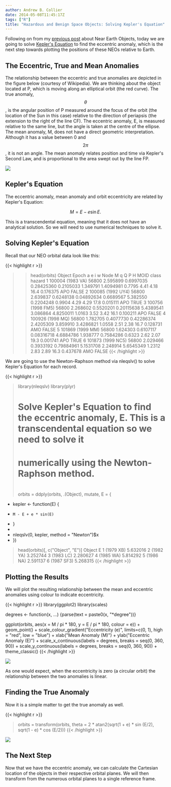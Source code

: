 ```yaml
---
author: Andrew B. Collier
date: 2014-05-08T11:45:17Z
tags: ["R"]
title: "Hazardous and Benign Space Objects: Solving Kepler's Equation"
---
```


Following on from my [previous post](http://www.exegetic.biz/blog/2014/04/hazardous-and-benign-space-objects-getting-the-data/) about Near Earth Objects, today we are going to solve [Kepler's Equation](http://en.wikipedia.org/wiki/Kepler%27s_equation) to find the eccentric anomaly, which is the next step towards plotting the positions of these NEOs relative to Earth.

<!--more-->

## The Eccentric, True and Mean Anomalies

The relationship between the eccentric and true anomalies are depicted in the figure below (courtesy of Wikipedia). We are thinking about the object located at P, which is moving along an elliptical orbit (the red curve). The true anomaly, $$ \theta $$, is the angular position of P measured around the focus of the orbit (the location of the Sun in this case) relative to the direction of periapsis (the extension to the right of the line CF). The eccentric anomaly, E, is measured relative to the same line, but the angle is taken at the centre of the ellipse. The mean anomaly, M, does not have a direct geometric interpretation. Although it has a value between 0 and $$ 2\pi $$, it is not an angle. The mean anomaly relates position and time via Kepler's Second Law, and is proportional to the area swept out by the line FP.

[<img src="/img/2014/04/Eccentric_and_true_anomaly.png">](http://en.wikipedia.org/wiki/File:Eccentric_and_true_anomaly.PNG)

## Kepler's Equation

The eccentric anomaly, mean anomaly and orbit eccentricity are related by Kepler's Equation:

$$ M = E - e \sin E. $$

This is a transcendental equation, meaning that it does not have an analytical solution. So we will need to use numerical techniques to solve it.

## Solving Kepler's Equation

Recall that our NEO orbital data look like this:

{{< highlight r >}}
>> head(orbits)
             Object Epoch        a         e          i         w     Node         M     q     Q    P    H     MOID class hazard
1  100004 (1983 VA) 56800 2.595899 0.6997035 0.28425360 0.2105033 1.349791 1.4094981 0.7795 4.41 4.18 16.4 0.176375   APO  FALSE
2 100085 (1992 UY4) 56800 2.639837 0.6248138 0.04892634 0.6689567 5.382550 0.2204248 0.9904 4.29 4.29 17.8 0.015111   APO   TRUE
3 100756 (1998 FM5) 56800 2.268602 0.5520201 0.20115638 5.4389541 3.086864 4.8250011 1.0163 3.52 3.42 16.1 0.100211   APO  FALSE
4  100926 (1998 MQ) 56800 1.782705 0.4077730 0.42286374 2.4205309 3.859910 3.4286821 1.0558 2.51 2.38 16.7 0.128731   AMO  FALSE
5  101869 (1999 MM) 56800 1.624303 0.6107117 0.08316718 4.6884786 1.938777 0.7584286 0.6323 2.62 2.07 19.3 0.001741   APO   TRUE
6 101873 (1999 NC5) 56800 2.029466 0.3933192 0.79884961 5.1531708 2.248914 5.6545349 1.2312 2.83 2.89 16.3 0.437678   AMO  FALSE
{{< /highlight >}}

We are going to use the Newton-Raphson method via nleqslv() to solve Kepler's Equation for each record.

{{< highlight r >}}
> library(nleqslv)
> library(plyr)
> 
> # Solve Kepler's Equation to find the eccentric anomaly, E. This is a transcendental equation so we need to solve it
> # numerically using the Newton-Raphson method.
> #
> orbits = ddply(orbits, .(Object), mutate, E = {
+   kepler <- function(E) {
+     M - E + e * sin(E)
+   }
+   
+   nleqslv(0, kepler, method = "Newton")$x
+ })
> head(orbits)[, c("Object", "E")]
             Object        E
1         (1979 XB) 5.632016
2         (1982 YA) 3.252744
3         (1983 LC) 2.280627
4         (1985 WA) 5.814292
5         (1986 NA) 2.591137
6        (1987 SF3) 5.268315
{{< /highlight >}}

## Plotting the Results

We will plot the resulting relationship between the mean and eccentric anomalies using colour to indicate eccentricity.

{{< highlight r >}}
library(ggplot2)
library(scales)

degrees <- function(x, ...) {parse(text = paste0(x, "*degree"))}

ggplot(orbits, aes(x = M / pi * 180, y = E / pi * 180, colour = e)) +
  geom_point() +
  scale_colour_gradient("Eccentricity (e)", limits=c(0, 1), high = "red", low = "blue") +
  xlab("Mean Anomaly (M)") + ylab("Eccentric Anomaly (E)") +
  scale_x_continuous(labels = degrees, breaks = seq(0, 360, 90)) +
  scale_y_continuous(labels = degrees, breaks = seq(0, 360, 90)) +
  theme_classic()
{{< /highlight >}}

<img src="/img/2014/04/mean-eccentric-anomaly.png">

As one would expect, when the eccentricity is zero (a circular orbit) the relationship between the two anomalies is linear.

## Finding the True Anomaly

Now it is a simple matter to get the true anomaly as well.

{{< highlight r >}}
> orbits = transform(orbits, theta = 2 \* atan2(sqrt(1 + e) \* sin (E/2), sqrt(1 - e) * cos (E/2)))
{{< /highlight >}}

<img src="/img/2014/04/eccentric-true-anomaly.png">

## The Next Step

Now that we have the eccentric anomaly, we can calculate the Cartesian location of the objects in their respective orbital planes. We will then transform from the numerous orbital planes to a single reference frame.
